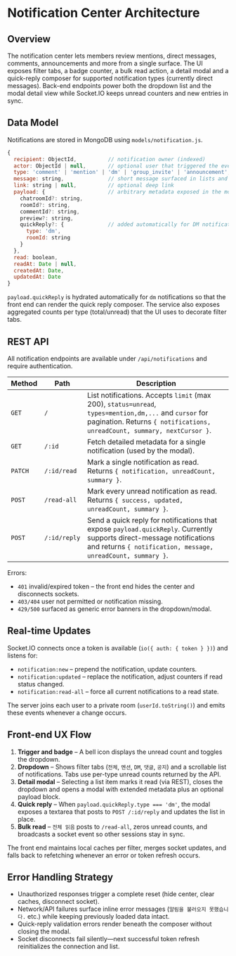 # Notification Center Architecture

## Overview

The notification center lets members review mentions, direct messages, comments, announcements and more from a single surface. The UI exposes filter tabs, a badge counter, a bulk read action, a detail modal and a quick-reply composer for supported notification types (currently direct messages). Back-end endpoints power both the dropdown list and the modal detail view while Socket.IO keeps unread counters and new entries in sync.

## Data Model

Notifications are stored in MongoDB using `models/notification.js`.

```js
{
  recipient: ObjectId,          // notification owner (indexed)
  actor: ObjectId | null,       // optional user that triggered the event
  type: 'comment' | 'mention' | 'dm' | 'group_invite' | 'announcement',
  message: string,              // short message surfaced in lists and modal title
  link: string | null,          // optional deep link
  payload: {                    // arbitrary metadata exposed in the modal
    chatroomId?: string,
    roomId?: string,
    commentId?: string,
    preview?: string,
    quickReply?: {              // added automatically for DM notifications
      type: 'dm',
      roomId: string
    }
  },
  read: boolean,
  readAt: Date | null,
  createdAt: Date,
  updatedAt: Date
}
```

`payload.quickReply` is hydrated automatically for `dm` notifications so that the front end can render the quick reply composer. The service also exposes aggregated counts per type (total/unread) that the UI uses to decorate filter tabs.

## REST API

All notification endpoints are available under `/api/notifications` and require authentication.

| Method | Path | Description |
| ------ | ---- | ----------- |
| `GET` | `/` | List notifications. Accepts `limit` (max 200), `status=unread`, `types=mention,dm,...` and `cursor` for pagination. Returns `{ notifications, unreadCount, summary, nextCursor }`. |
| `GET` | `/:id` | Fetch detailed metadata for a single notification (used by the modal). |
| `PATCH` | `/:id/read` | Mark a single notification as read. Returns `{ notification, unreadCount, summary }`. |
| `POST` | `/read-all` | Mark every unread notification as read. Returns `{ success, updated, unreadCount, summary }`. |
| `POST` | `/:id/reply` | Send a quick reply for notifications that expose `payload.quickReply`. Currently supports direct-message notifications and returns `{ notification, message, unreadCount, summary }`. |

Errors:
- `401` invalid/expired token – the front end hides the center and disconnects sockets.
- `403/404` user not permitted or notification missing.
- `429/500` surfaced as generic error banners in the dropdown/modal.

## Real-time Updates

Socket.IO connects once a token is available (`io({ auth: { token } })`) and listens for:

- `notification:new` – prepend the notification, update counters.
- `notification:updated` – replace the notification, adjust counters if read status changed.
- `notification:read-all` – force all current notifications to a read state.

The server joins each user to a private room (`userId.toString()`) and emits these events whenever a change occurs.

## Front-end UX Flow

1. **Trigger and badge** – A bell icon displays the unread count and toggles the dropdown.
2. **Dropdown** – Shows filter tabs (`전체`, `멘션`, `DM`, `댓글`, `공지`) and a scrollable list of notifications. Tabs use per-type unread counts returned by the API.
3. **Detail modal** – Selecting a list item marks it read (via REST), closes the dropdown and opens a modal with extended metadata plus an optional payload block.
4. **Quick reply** – When `payload.quickReply.type === 'dm'`, the modal exposes a textarea that posts to `POST /:id/reply` and updates the list in place.
5. **Bulk read** – `전체 읽음` posts to `/read-all`, zeros unread counts, and broadcasts a socket event so other sessions stay in sync.

The front end maintains local caches per filter, merges socket updates, and falls back to refetching whenever an error or token refresh occurs.

## Error Handling Strategy

- Unauthorized responses trigger a complete reset (hide center, clear caches, disconnect socket).
- Network/API failures surface inline error messages (`알림을 불러오지 못했습니다.` etc.) while keeping previously loaded data intact.
- Quick-reply validation errors render beneath the composer without closing the modal.
- Socket disconnects fail silently—next successful token refresh reinitializes the connection and list.

